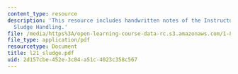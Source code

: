 ```yaml
---
content_type: resource
description: 'This resource includes handwritten notes of the Instructor on the topic:
  Sludge Handling.'
file: /media/https%3A/open-learning-course-data-rc.s3.amazonaws.com/1-85-water-and-wastewater-treatment-engineering-spring-2006/2d157cbe452e3c04a51c4023c358c567_l21_sludge.pdf
file_type: application/pdf
resourcetype: Document
title: l21_sludge.pdf
uid: 2d157cbe-452e-3c04-a51c-4023c358c567
---
```

